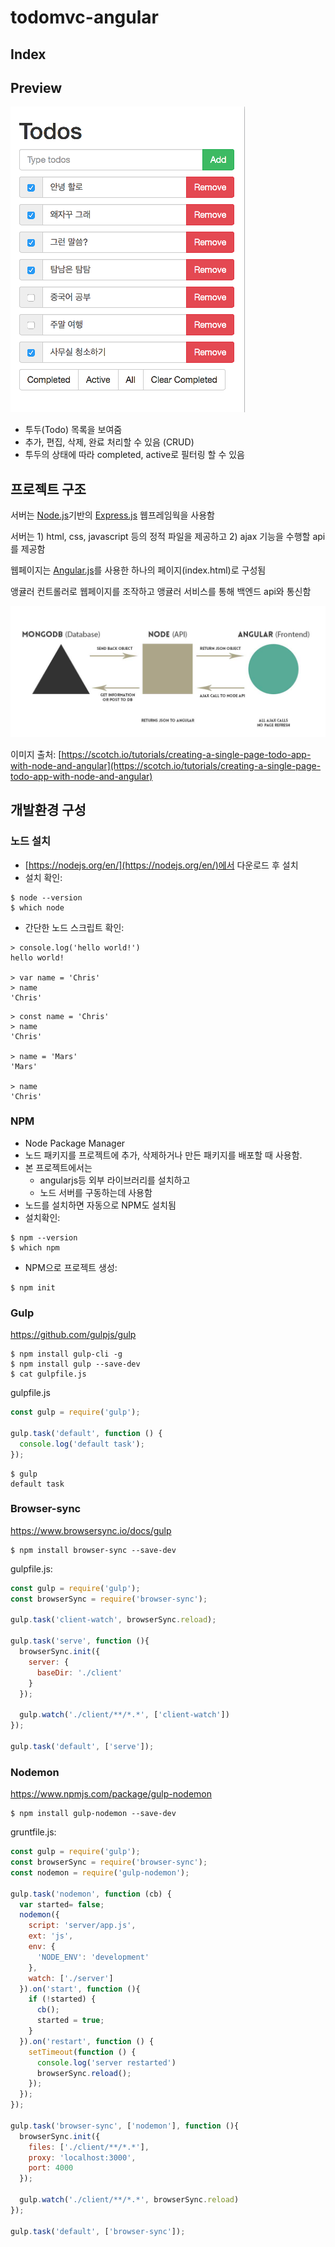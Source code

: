 todomvc-angular
===============

## Index


## Preview

![screenshot](screenshot-preview.png)

* 투두(Todo) 목록을 보여줌
* 추가, 편집, 삭제, 완료 처리할 수 있음 (CRUD)
* 투두의 상태에 따라 completed, active로 필터링 할 수 있음


## 프로젝트 구조

서버는 [Node.js](https://nodejs.org/en/)기반의 [Express.js](http://expressjs.com) 웹프레임웍을 사용함

서버는 1) html, css, javascript 등의 정적 파일을 제공하고 2) ajax 기능을 수행할 api를 제공함  

웹페이지는 [Angular.js](https://angularjs.org)를 사용한 하나의 페이지(index.html)로 구성됨

앵귤러 컨트롤러로 웹페이지를 조작하고 앵귤러 서비스를 통해 백엔드 api와 통신함

![screenshot-structure](screenshot-structure.jpg)

이미지 출처: [https://scotch.io/tutorials/creating-a-single-page-todo-app-with-node-and-angular](https://scotch.io/tutorials/creating-a-single-page-todo-app-with-node-and-angular)


## 개발환경 구성

### 노드 설치

* [https://nodejs.org/en/](https://nodejs.org/en/)에서 다운로드 후 설치
* 설치 확인:

```
$ node --version
$ which node
```

* 간단한 노드 스크립트 확인:

```
> console.log('hello world!')
hello world!

> var name = 'Chris'
> name
'Chris'
```

```
> const name = 'Chris'
> name
'Chris'

> name = 'Mars'
'Mars'

> name
'Chris'
```

### NPM

* Node Package Manager
* 노드 패키지를 프로젝트에 추가, 삭제하거나 만든 패키지를 배포할 때 사용함.
* 본 프로젝트에서는
  * angularjs등 외부 라이브러리를 설치하고
  * 노드 서버를 구동하는데 사용함
* 노드를 설치하면 자동으로 NPM도 설치됨
* 설치확인:

```
$ npm --version
$ which npm
```

*  NPM으로 프로젝트 생성:

```
$ npm init
```

### Gulp

https://github.com/gulpjs/gulp

```
$ npm install gulp-cli -g
$ npm install gulp --save-dev
$ cat gulpfile.js
```

gulpfile.js

```javascript
const gulp = require('gulp');

gulp.task('default', function () {
  console.log('default task');
});
```

```
$ gulp
default task
```

### Browser-sync

https://www.browsersync.io/docs/gulp

```
$ npm install browser-sync --save-dev
```

gulpfile.js:

```javascript
const gulp = require('gulp');
const browserSync = require('browser-sync');

gulp.task('client-watch', browserSync.reload);

gulp.task('serve', function (){
  browserSync.init({
    server: {
      baseDir: './client'
    }
  });

  gulp.watch('./client/**/*.*', ['client-watch'])
});

gulp.task('default', ['serve']);
```


### Nodemon

https://www.npmjs.com/package/gulp-nodemon

```
$ npm install gulp-nodemon --save-dev
```

gruntfile.js:

```javascript
const gulp = require('gulp');
const browserSync = require('browser-sync');
const nodemon = require('gulp-nodemon');

gulp.task('nodemon', function (cb) {
  var started= false;
  nodemon({
    script: 'server/app.js',
    ext: 'js',
    env: {
      'NODE_ENV': 'development'
    },
    watch: ['./server']
  }).on('start', function (){
    if (!started) {
      cb();
      started = true;
    }
  }).on('restart', function () {
    setTimeout(function () {
      console.log('server restarted')
      browserSync.reload();
    });
  });
});

gulp.task('browser-sync', ['nodemon'], function (){
  browserSync.init({
    files: ['./client/**/*.*'],
    proxy: 'localhost:3000',
    port: 4000
  });

  gulp.watch('./client/**/*.*', browserSync.reload)
});

gulp.task('default', ['browser-sync']);
```


